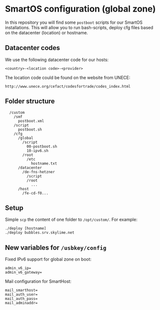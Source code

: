 # SmartOS configuration (global zone)

In this repository you will find some `postboot` scripts for our SmartOS
installations. This will allow you to run bash-scripts, deploy cfg files
based on the datacenter (location) or hostname.

## Datacenter codes

We use the following datacenter code for our hosts:

	<country>-<location code>-<provider>
	
The location code could be found on the website from UNECE:

	http://www.unece.org/cefact/codesfortrade/codes_index.html

## Folder structure

```
  /custom
    /smf
      postboot.xml
    /script
      postboot.sh
    /cfg
      /global
        /script
          00-postboot.sh
          10-ipv6.sh
        /root
          /etc
            hostname.txt
      /datacenter
        /de-fns-hetzner
          /script
          /root
            ...
      /host
        /fe-cd-f0...
```

## Setup

Simple `scp` the content of one folder to `/opt/custom/`. For example:

	./deploy [hostname]
	./deploy bubbles.srv.skylime.net

## New variables for `/usbkey/config`

Fixed IPv6 support for global zone on boot:

	admin_v6_ip=
	admin_v6_gateway=

Mail configuration for SmartHost:

	mail_smarthost=
	mail_auth_user=
	mail_auth_pass=
	mail_adminaddr=
